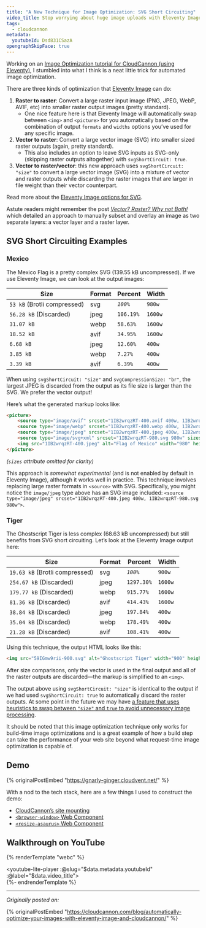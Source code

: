 ```yaml
---
title: "A New Technique for Image Optimization: SVG Short Circuiting"
video_title: Stop worrying about huge image uploads with Eleventy Image and CloudCannon CMS
tags:
  - cloudcannon
metadata:
  youtubeId: Dsd831CSazA
opengraphSkipFace: true
---
```

Working on an [Image Optimization tutorial for CloudCannon (using Eleventy)](https://cloudcannon.com/blog/automatically-optimize-your-images-with-eleventy-image-and-cloudcannon/), I stumbled into what I think is a neat little trick for automated image optimization.

There are three kinds of optimization that [Eleventy Image](https://www.11ty.dev/docs/plugins/image/) can do:

1. **Raster to raster**: Convert a large raster input image (PNG, JPEG, WebP, AVIF, etc) into smaller raster output images (pretty standard).
	* One nice feature here is that Eleventy Image will automatically swap between `<img>` and `<picture>` for you automatically based on the combination of output `formats` and `widths` options you’ve used for any specific image.
2. **Vector to raster**: Convert a large vector image (SVG) into smaller sized raster outputs (again, pretty standard).
	* This also includes an option to leave SVG inputs as SVG-only (skipping raster outputs altogether) with `svgShortCircuit: true`.
3. **Vector to raster/vector**: this new approach uses `svgShortCircuit: "size"` to convert a large vector image (SVG) into a mixture of vector and raster outputs while discarding the raster images that are larger in file weight than their vector counterpart.

Read more about the [Eleventy Image options for SVG](https://www.11ty.dev/docs/plugins/image/#options-for-svg).

<p data-demo-label="Related Post" class="livedemo">Astute readers might remember the post <a href="/web/vector-raster-split/"><em>Vector? Raster? Why not Both!</em></a> which detailed an approach to manually subset and overlay an image as two separate layers: a vector layer and a raster layer.</p>

## SVG Short Circuiting Examples

### Mexico

The Mexico Flag is a pretty complex SVG (139.55 kB uncompressed). If we use Eleventy Image, we can look at the output images:

<table>
	<thead>
		<tr>
			<th>Size</th>
			<th>Format</th>
			<th>Percent</th>
			<th>Width</th>
		</tr>
	</thead>
	<tbody>
		<tr class="yes">
			<td><code>53 kB</code> (Brotli compressed)</td>
			<td>svg</td>
			<td>
				<code><em>100%</em></code>
			</td>
			<td><code>980w</code></td>
		</tr>
		<tr class="no">
			<td><code>56.28 kB</code> (Discarded)</td>
			<td>jpeg</td>
			<td><code>106.19%</code></td>
			<td><code>1600w</code></td>
		</tr>
		<tr>
			<td><code>31.07 kB</code></td>
			<td>webp</td>
			<td><code>58.63%</code></td>
			<td><code>1600w</code></td>
		</tr>
		<tr>
			<td><code>18.52 kB</code></td>
			<td>avif</td>
			<td><code>34.95%</code></td>
			<td><code>1600w</code></td>
		</tr>
		<tr>
			<td><code>6.68 kB</code></td>
			<td>jpeg</td>
			<td><code>12.60%</code></td>
			<td><code>400w</code></td>
		</tr>
		<tr>
			<td><code>3.85 kB</code></td>
			<td>webp</td>
			<td><code>7.27%</code></td>
			<td><code>400w</code></td>
		</tr>
		<tr>
			<td><code>3.39 kB</code></td>
			<td>avif</td>
			<td><code>6.39%</code></td>
			<td><code>400w</code></td>
		</tr>
	</tbody>
</table>

When using `svgShortCircuit: "size"` and `svgCompressionSize: "br"`, the largest JPEG is discarded from the output as its file size is larger than the SVG. We prefer the vector output!

Here’s what the generated markup looks like:

```html
<picture>
	<source type="image/avif" srcset="1IB2wrqzRT-400.avif 400w, 1IB2wrqzRT-1600.avif 1600w" sizes="…">
	<source type="image/webp" srcset="1IB2wrqzRT-400.webp 400w, 1IB2wrqzRT-1600.webp 1600w" sizes="…">
	<source type="image/jpeg" srcset="1IB2wrqzRT-400.jpeg 400w, 1IB2wrqzRT-980.svg 980w" sizes="…">
	<source type="image/svg+xml" srcset="1IB2wrqzRT-980.svg 980w" sizes="…">
	<img src="1IB2wrqzRT-400.jpeg" alt="Flag of Mexico" width="980" height="560" loading="eager" decoding="async">
</picture>
```

_(`sizes` attribute omitted for clarity)_

This approach is _somewhat experimental_ (and is not enabled by default in Eleventy Image), although it works well in practice. This technique involves replacing large raster formats in `<source>` with SVG. Specifically, you might notice the `image/jpeg` type above has an SVG image included: `<source type="image/jpeg" srcset="1IB2wrqzRT-400.jpeg 400w, 1IB2wrqzRT-980.svg 980w">`.

### Tiger

The Ghostscript Tiger is less complex (68.63 kB uncompressed) but still benefits from SVG short circuiting. Let’s look at the Eleventy Image output here:

<table>
	<thead>
		<tr>
			<th>Size</th>
			<th>Format</th>
			<th>Percent</th>
			<th>Width</th>
		</tr>
	</thead>
	<tbody>
		<tr class="yes">
			<td><code>19.63 kB</code> (Brotli compressed)</td>
			<td>svg</td>
			<td>
				<code><em>100%</em></code>
			</td>
			<td><code>900w</code></td>
		</tr>
		<tr class="no">
			<td><code>254.67 kB</code> (Discarded)</td>
			<td>jpeg</td>
			<td><code>1297.30%</code></td>
			<td><code>1600w</code></td>
		</tr>
		<tr class="no">
			<td><code>179.77 kB</code> (Discarded)</td>
			<td>webp</td>
			<td><code>915.77%</code></td>
			<td><code>1600w</code></td>
		</tr>
		<tr class="no">
			<td><code>81.36 kB</code> (Discarded)</td>
			<td>avif</td>
			<td><code>414.43%</code></td>
			<td><code>1600w</code></td>
		</tr>
		<tr class="no">
			<td><code>38.84 kB</code> (Discarded)</td>
			<td>jpeg</td>
			<td><code>197.84%</code></td>
			<td><code>400w</code></td>
		</tr>
		<tr class="no">
			<td><code>35.04 kB</code> (Discarded)</td>
			<td>webp</td>
			<td><code>178.49%</code></td>
			<td><code>400w</code></td>
		</tr>
		<tr class="no">
			<td><code>21.28 kB</code> (Discarded)</td>
			<td>avif</td>
			<td><code>108.41%</code></td>
			<td><code>400w</code></td>
		</tr>
	</tbody>
</table>

Using this technique, the output HTML looks like this:

```html
<img src="59IGmw9rii-900.svg" alt="Ghostscript Tiger" width="900" height="900" loading="eager" decoding="async">
```

After size comparisons, only the vector is used in the final output and all of the raster outputs are discarded—the markup is simplified to an `<img>`.

The output above using `svgShortCircuit: "size"` is identical to the output if we had used `svgShortCircuit: true` to automatically discard the raster outputs. At some point in the future we may have [a feature that uses heuristics to swap between `"size"` and `true` to avoid unnecessary image processing](https://github.com/11ty/eleventy-img/issues/199).

It should be noted that this image optimization technique only works for build-time image optimizations and is a great example of how a build step can take the performance of your web site beyond what request-time image optimization is capable of.

## Demo

{% originalPostEmbed "https://gnarly-ginger.cloudvent.net/" %}

With a nod to the tech stack, here are a few things I used to construct the demo:

* [CloudCannon’s site mounting](/web/site-mounting/)
* [`<browser-window>` Web Component](/web/browser-window/)
* [`<resize-asaurus>` Web Component](/web/resizeasaurus/)

## Walkthrough on YouTube

{% renderTemplate "webc" %}<div><youtube-lite-player :@slug="$data.metadata.youtubeId" :@label="$data.video_title"></youtube-lite-player></div>{%- endrenderTemplate %}

---

_Originally posted on:_

{% originalPostEmbed "https://cloudcannon.com/blog/automatically-optimize-your-images-with-eleventy-image-and-cloudcannon/" %}